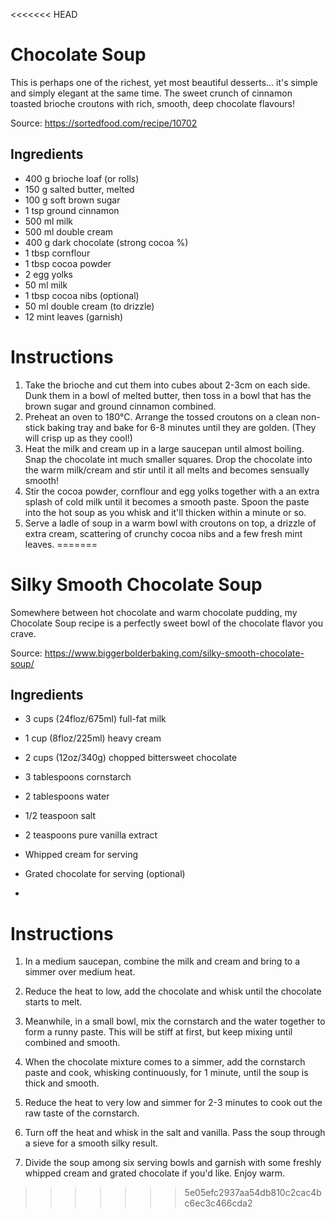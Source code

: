 <<<<<<< HEAD
# Chocolate Soup

This is perhaps one of the richest, yet most beautiful desserts... it's simple and simply elegant at the same time. The sweet crunch of cinnamon toasted brioche croutons with rich, smooth, deep chocolate flavours!

Source: https://sortedfood.com/recipe/10702

## Ingredients

- 400 g brioche loaf (or rolls)
- 150 g salted butter, melted
- 100 g soft brown sugar
- 1 tsp ground cinnamon
- 500 ml milk
- 500 ml double cream
- 400 g dark chocolate (strong cocoa %)
- 1 tbsp cornflour
- 1 tbsp cocoa powder
- 2 egg yolks
- 50 ml milk
- 1 tbsp cocoa nibs (optional)
- 50 ml double cream (to drizzle)
- 12 mint leaves (garnish)

# Instructions

1. Take the brioche and cut them into cubes about 2-3cm on each side. Dunk them in a bowl of melted butter, then toss in a bowl that has the brown sugar and ground cinnamon combined.
2. Preheat an oven to 180°C. Arrange the tossed croutons on a clean non-stick baking tray and bake for 6-8 minutes until they are golden. (They will crisp up as they cool!)
3. Heat the milk and cream up in a large saucepan until almost boiling. Snap the chocolate int much smaller squares. Drop the chocolate into the warm milk/cream and stir until it all melts and becomes sensually smooth!
4. Stir the cocoa powder, cornflour and egg yolks together with a an extra splash of cold milk until it becomes a smooth paste. Spoon the paste into the hot soup as you whisk and it'll thicken within a minute or so.
5. Serve a ladle of soup in a warm bowl with croutons on top, a drizzle of extra cream, scattering of crunchy cocoa nibs and a few fresh mint leaves.
=======
# Silky Smooth Chocolate Soup

Somewhere between hot chocolate and warm chocolate pudding, my Chocolate Soup recipe is a perfectly sweet bowl of the chocolate flavor you crave.

Source: https://www.biggerbolderbaking.com/silky-smooth-chocolate-soup/

## Ingredients

- 3 cups (24floz/675ml) full-fat milk
- 1 cup (8floz/225ml) heavy cream
- 2 cups (12oz/340g) chopped bittersweet chocolate

- 3 tablespoons cornstarch
- 2 tablespoons water
- 1/2 teaspoon salt
- 2 teaspoons pure vanilla extract
- Whipped cream for serving
- Grated chocolate for serving (optional)
- 
# Instructions

1. In a medium saucepan, combine the milk and cream and bring to a simmer over medium heat.

2. Reduce the heat to low, add the chocolate and whisk until the chocolate starts to melt.

3. Meanwhile, in a small bowl, mix the cornstarch and the water together to form a runny paste. This will be stiff at first, but keep mixing until combined and smooth.

4. When the chocolate mixture comes to a simmer, add the cornstarch paste and cook, whisking continuously, for 1 minute, until the soup is thick and smooth.

5. Reduce the heat to very low and simmer for 2-3 minutes to cook out the raw taste of the cornstarch.

6. Turn off the heat and whisk in the salt and vanilla. Pass the soup through a sieve for a smooth silky result.

7. Divide the soup among six serving bowls and garnish with some freshly whipped cream and grated chocolate if you'd like. Enjoy warm.
>>>>>>> 5e05efc2937aa54db810c2cac4bc6ec3c466cda2
